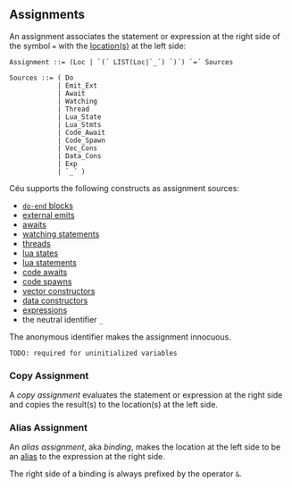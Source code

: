 ## Assignments

An assignment associates the statement or expression at the right side of the
symbol `=` with the [location(s)](../storage_entities/#locations) at the left side:

```ceu
Assignment ::= (Loc | `(´ LIST(Loc|`_´) `)´) `=´ Sources

Sources ::= ( Do
            | Emit_Ext
            | Await
            | Watching
            | Thread
            | Lua_State
            | Lua_Stmts
            | Code_Await
            | Code_Spawn
            | Vec_Cons
            | Data_Cons
            | Exp
            | `_´ )
```

Céu supports the following constructs as assignment sources:

- [`do-end` blocks](#do-end-and-escape)
- [external emits](#events_1)
- [awaits](#await)
- [watching statements](#watching)
- [threads](#thread)
- [lua states](#lua-state)
- [lua statements](#lua-statement)
- [code awaits](#code-invocation)
- [code spawns](#code-invocation)
- [vector constructors](../expressions/#constructor)
- [data constructors](#data-constructor)
- [expressions](../expressions/#locations-expressions)
- the neutral identifier `_`

The anonymous identifier makes the assignment innocuous.

`TODO: required for uninitialized variables`

### Copy Assignment

A *copy assignment* evaluates the statement or expression at the right side and
copies the result(s) to the location(s) at the left side.

### Alias Assignment

An *alias assignment*, aka *binding*, makes the location at the left side to be
an [alias](../storage_entities/#aliases) to the expression at the right side.

The right side of a binding is always prefixed by the operator `&`.
